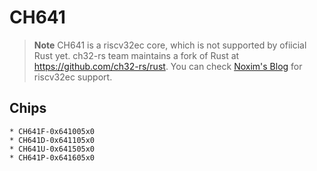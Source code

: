 # CH641

> **Note**
> CH641 is a riscv32ec core, which is not supported by ofiicial Rust yet.
> ch32-rs team maintains a fork of Rust at <https://github.com/ch32-rs/rust>.
> You can check [Noxim's Blog](https://noxim.xyz/blog/rust-ch32v003/introduction/) for riscv32ec support.

## Chips

```
* CH641F-0x641005x0
* CH641D-0x641105x0
* CH641U-0x641505x0
* CH641P-0x641605x0
```
